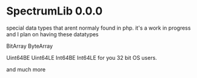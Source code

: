 # SpectrumLib 0.0.0

special data types that arent normaly found in php.
it's a work in progress and I plan on having these datatypes

BitArray
ByteArray

Uint64BE 
Uint64LE
Int64BE 
Int64LE
for you 32 bit OS users.

and much more